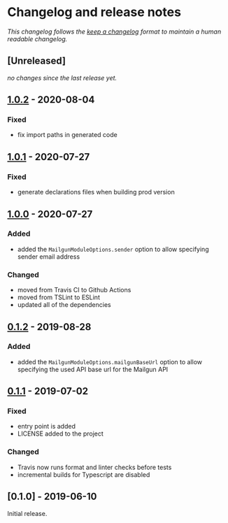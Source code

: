 # Changelog and release notes

_This changelog follows the [keep a changelog][1] format to maintain a human readable changelog._

## [Unreleased]

_no changes since the last release yet._

## [1.0.2][1.0.2] - 2020-08-04

### Fixed

- fix import paths in generated code

## [1.0.1][1.0.1] - 2020-07-27

### Fixed

- generate declarations files when building prod version

## [1.0.0][1.0.0] - 2020-07-27

### Added

- added the `MailgunModuleOptions.sender` option to allow specifying sender email address

### Changed

- moved from Travis CI to Github Actions
- moved from TSLint to ESLint
- updated all of the dependencies

## [0.1.2][0.1.2] - 2019-08-28

### Added

- added the `MailgunModuleOptions.mailgunBaseUrl` option to allow specifying the used API base url for the Mailgun API

## [0.1.1][0.1.1] - 2019-07-02

### Fixed

- entry point is added
- LICENSE added to the project

### Changed

- Travis now runs format and linter checks before tests
- incremental builds for Typescript are disabled

## [0.1.0] - 2019-06-10

Initial release.

<!-- compare URL for every tagged release -->

[1.0.2]: https://github.com/spreadmonitor/nest-mailgun-module/compare/v1.0.1...v1.0.2
[1.0.1]: https://github.com/spreadmonitor/nest-mailgun-module/compare/v1.0.0...v1.0.1
[1.0.0]: https://github.com/spreadmonitor/nest-mailgun-module/compare/v0.1.2...v1.0.0
[0.1.2]: https://github.com/spreadmonitor/nest-mailgun-module/compare/v0.1.1...v0.1.2
[0.1.1]: https://github.com/spreadmonitor/nest-mailgun-module/compare/v0.1.0...v0.1.1
[1]: http://keepachangelog.com/en/1.0.0/
